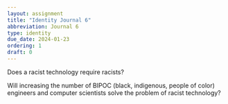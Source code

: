 ```yaml
---
layout: assignment
title: "Identity Journal 6"
abbreviation: Journal 6
type: identity
due_date: 2024-01-23
ordering: 1
draft: 0
---
```


Does a racist technology require racists?

Will increasing the number of BIPOC (black, indigenous, people of color) engineers and computer scientists solve the problem of racist technology?